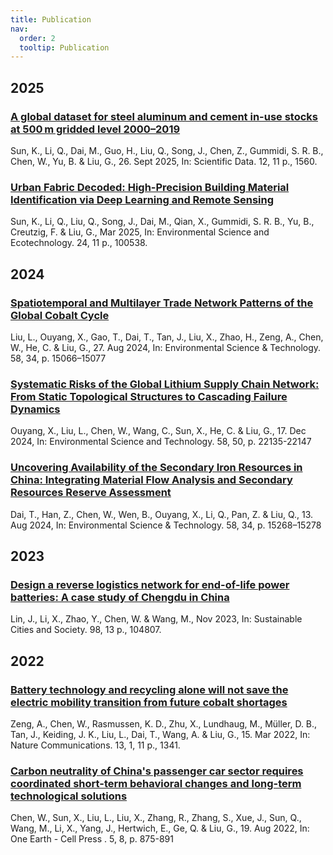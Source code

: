 ```yaml
---
title: Publication
nav:
  order: 2
  tooltip: Publication
---
```


 

## 2025 ##
### [A global dataset for steel aluminum and cement in-use stocks at 500 m gridded level 2000–2019](https://www.nature.com/articles/s41597-025-05618-0) ###
Sun, K., Li, Q., Dai, M., Guo, H., Liu, Q., Song, J., Chen, Z., Gummidi, S. R. B., Chen, W., Yu, B. & Liu, G., 26. Sept 2025, In: Scientific Data. 12, 11 p., 1560.

### [Urban Fabric Decoded: High-Precision Building Material Identification via Deep Learning and Remote Sensing](https://www.sciencedirect.com/science/article/pii/S266649842500016X?via%3Dihub)  ###
Sun, K., Li, Q., Liu, Q., Song, J., Dai, M., Qian, X., Gummidi, S. R. B., Yu, B., Creutzig, F. & Liu, G., Mar 2025, In: Environmental Science and Ecotechnology. 24, 11 p., 100538.


## 2024 ##

### [Spatiotemporal and Multilayer Trade Network Patterns of the Global Cobalt Cycle](https://pubs.acs.org/doi/10.1021/acs.est.4c02717) ###
Liu, L., Ouyang, X., Gao, T., Dai, T., Tan, J., Liu, X., Zhao, H., Zeng, A., Chen, W., He, C. & Liu, G., 27. Aug 2024, In: Environmental Science & Technology. 58, 34, p. 15066–15077

### [Systematic Risks of the Global Lithium Supply Chain Network: From Static Topological Structures to Cascading Failure Dynamics](https://pubs.acs.org/doi/10.1021/acs.est.4c10523) ### 
Ouyang, X., Liu, L., Chen, W., Wang, C., Sun, X., He, C. & Liu, G., 17. Dec 2024, In: Environmental Science and Technology. 58, 50, p. 22135-22147

### [Uncovering Availability of the Secondary Iron Resources in China: Integrating Material Flow Analysis and Secondary Resources Reserve Assessment](https://pubs.acs.org/doi/10.1021/acs.est.3c09975) ### 
Dai, T., Han, Z., Chen, W., Wen, B., Ouyang, X., Li, Q., Pan, Z. & Liu, Q., 13. Aug 2024, In: Environmental Science & Technology. 58, 34, p. 15268–15278


## 2023 ##

### [Design a reverse logistics network for end-of-life power batteries: A case study of Chengdu in China](https://doi.org/10.1016/j.scs.2023.104807) ###
Lin, J., Li, X., Zhao, Y., Chen, W. & Wang, M., Nov 2023, In: Sustainable Cities and Society. 98, 13 p., 104807.


## 2022 ##

### [Battery technology and recycling alone will not save the electric mobility transition from future cobalt shortages](https://www.nature.com/articles/s41467-022-29022-z) ### 
Zeng, A., Chen, W., Rasmussen, K. D., Zhu, X., Lundhaug, M., Müller, D. B., Tan, J., Keiding, J. K., Liu, L., Dai, T., Wang, A. & Liu, G., 15. Mar 2022, In: Nature Communications. 13, 1, 11 p., 1341.

### [Carbon neutrality of China's passenger car sector requires coordinated short-term behavioral changes and long-term technological solutions](https://www.sciencedirect.com/science/article/pii/S2590332222003724) ### 
Chen, W., Sun, X., Liu, L., Liu, X., Zhang, R., Zhang, S., Xue, J., Sun, Q., Wang, M., Li, X., Yang, J., Hertwich, E., Ge, Q. & Liu, G., 19. Aug 2022, In: One Earth - Cell Press . 5, 8, p. 875-891









